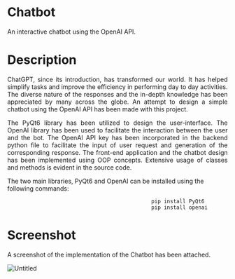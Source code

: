 # Chatbot
An interactive chatbot using the OpenAI API.

# Description

<p align="justify"> ChatGPT, since its introduction, has transformed our world. It has helped simplify tasks and improve the efficiency in performing day to day activities. The diverse nature of the responses and the in-depth knowledge has been appreciated by many across the globe. An attempt to design a simple chatbot using the OpenAI API has been made with this project. </p>
 
<p align="justify">The PyQt6 library has been utilized to design the user-interface. The OpenAI library has been used to facilitate the interaction between the user and the bot. The OpenAI API key has been incorporated in the backend python file to facilitate the input of user request and generation of the corresponding response. The front-end application and the chatbot design has been implemented using OOP concepts. Extensive usage of classes and methods is evident in the source code.</p>

The two main libraries, PyQt6 and OpenAI can be installed using the following commands:

                                                  pip install PyQt6
                                                  pip install openai

# Screenshot

<p align="justify"> A screenshot of the implementation of the Chatbot has been attached. </p>

![Untitled](https://github.com/ChiragRadhakrishna43-7/Chatbot/assets/121251823/10503605-8a06-497c-bf6e-38e92fed4b14)

